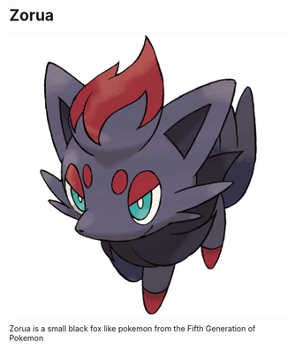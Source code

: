 # Zorua

![What a fantastic Pokemon, one of my personal favourites.](../.gitbook/assets/570Zorua.png)

Zorua is a small black fox like pokemon from the Fifth Generation of Pokemon
